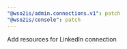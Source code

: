 ```yaml
---
"@wso2is/admin.connections.v1": patch
"@wso2is/console": patch
---
```


Add resources for LinkedIn connection
